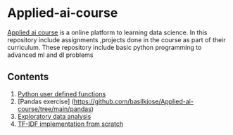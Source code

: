 # Applied-ai-course
[Applied ai course](https://www.appliedaicourse.com/) is a online platform to learning data science. In this repository include assignments ,projects done in the course as part of their curriculum. These repository include basic python programming to advanced ml and dl problems

## Contents
1. [Python user defined functions](https://github.com/basilkjose/Applied-ai-course/tree/main/FUNCTION_)
2. [Pandas exercise] (https://github.com/basilkjose/Applied-ai-course/tree/main/pandas)
3. [Exploratory data analysis](https://github.com/basilkjose/Applied-ai-course/tree/main/2.eda)
4. [TF-IDF implementation from scratch](https://github.com/basilkjose/Applied-ai-course/tree/main/3.tfidf%20implementation)
